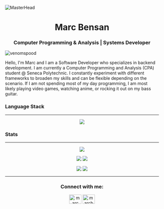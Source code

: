 ![MasterHead](https://i.pinimg.com/originals/99/cd/09/99cd0925c516b5d0a740dffd03c3e0df.gif)

<h1 align="center">Marc Bensan</h1>
<h3 align="center">Computer Programming & Analysis | Systems Developer</h3>

<p align="left"> <img src="https://komarev.com/ghpvc/?username=venomspood&label=Profile%20views&color=0e75b6&style=flat" alt="venomspood" /> </p>

Hello, I'm Marc and I am a Software Developer who specializes in backend development. I am currently a Computer Programming and Analysis (CPA) student @ Seneca Polytechnic. I constantly experiment with different frameworks to broaden my skills and can be flexible depending on the scenario. If I am not spending most of my day programming, I am most likely playing video games, watching anime, or rocking it out on my bass guitar.​​​​​​​

<h3 align="left">Language Stack</h3>
<hr>

<p align="center">
    <a href="https://skillicons.dev">
      <img src="https://skillicons.dev/icons?i=js,py,express,flask,react,nodejs,mongodb,tailwind,vscode,git,githubactions,mysql,cpp,c,aws,linux,bash,css,discord,github,html,regex,replit,stackoverflow,visualstudio,&perline=5" />
    </a>
</p>


<div>
    <h3 align="left">Stats</h3>
</div>
<hr>

<p align="center">
    <img src="http://github-profile-summary-cards.vercel.app/api/cards/profile-details?username=marcbensan&theme=darcula">
</p>

<p align="center">
    <img src="http://github-profile-summary-cards.vercel.app/api/cards/repos-per-language?username=marcbensan&theme=darcula">
    <img src="http://github-profile-summary-cards.vercel.app/api/cards/stats?username=marcbensan&theme=darcula">
</p>

<p align="center">
    <img src="http://github-profile-summary-cards.vercel.app/api/cards/productive-time?username=marcbensan&theme=darcula&utcOffset=8">
    <img src="http://github-profile-summary-cards.vercel.app/api/cards/most-commit-language?username=marcbensan&theme=darcula">
</p>



<hr>

<h3 align="center">Connect with me:</h3>
<p align="center">
<a href="https://www.linkedin.com/in/marc-bensan/" target="blank"><img align="center" src="https://raw.githubusercontent.com/rahuldkjain/github-profile-readme-generator/master/src/images/icons/Social/linked-in-alt.svg" alt="marc bensan" height="30" width="40" /></a>
<a href="https://instagram.com/marcbensan" target="blank"><img align="center" src="https://raw.githubusercontent.com/rahuldkjain/github-profile-readme-generator/master/src/images/icons/Social/instagram.svg" alt="marcbensan" height="30" width="40" /></a>
</p>
